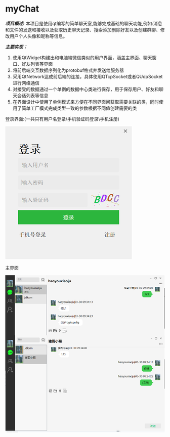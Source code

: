 # myChat

***项目概述:***	本项目是使用qt编写的简单聊天室,能够完成基础的聊天功能,例如:消息和文件的发送和接收以及获取历史聊天记录、搜索添加删除好友以及创建群聊、修改用户个人头像和昵称等信息。

***主要实现：***

1. 使用QtWidget构建出和电脑端微信类似的用户界面，涵盖主界面、聊天窗口、好友列表等界面
2. 将前后端交互数据序列化为protobuf格式并发送给服务器
3. 采用QtNetwork达成前后端的连接，具体使用QTcpSocket或者QUdpSocket进行网络通信
4. 对接受的数据通过一个单例的数据中心类进行保存，用于保存用户、好友和聊天会话列表等信息
5. 在界面设计中使用了单例模式来方便在不同界面间获取需要关联的类，同时使用了简单工厂模式完成类型一致的参数根据不同值创建需要的类

登录界面:(一共只有用户名登录\手机验证码登录\手机注册)

![image-20250330090902403](./assets/image-20250330090902403.png)

主界面

![image-20250330093804026](./assets/image-20250330093804026.png)
